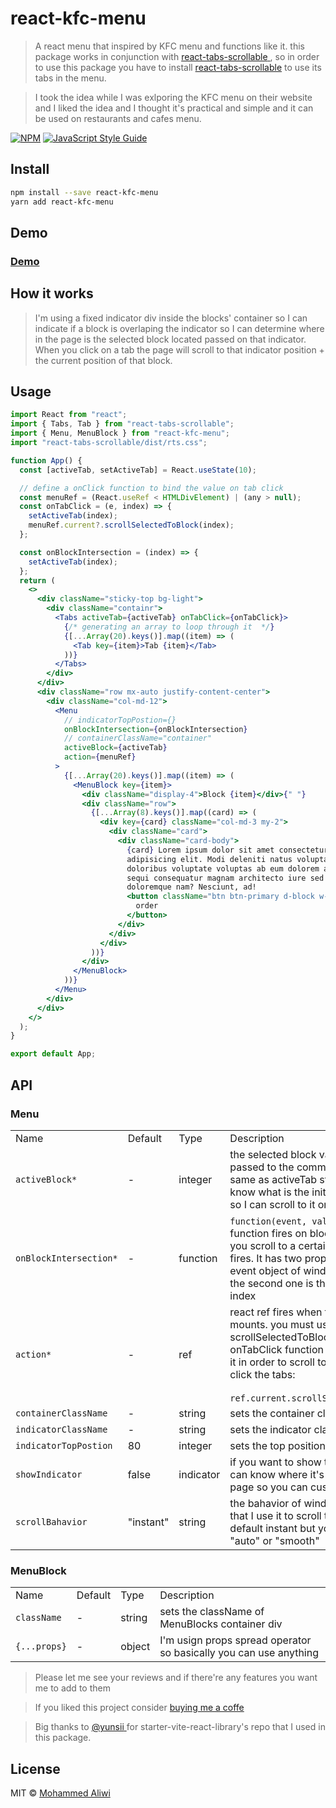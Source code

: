 # react-kfc-menu

> A react menu that inspired by KFC menu and functions like it.
> this package works in conjunction with <a href="https://www.npmjs.com/package/react-tabs-scrollable" target="_blank" rel="noopener"><span>react-tabs-scrollable</span> </a>, so in order to use this package you have to install <a href="https://www.npmjs.com/package/react-tabs-scrollable" target="_blank" rel="noopener"><span>react-tabs-scrollable</span></a> to use its tabs in the menu.

> I took the idea while I was exlporing the KFC menu on their website and I liked the idea and I thought it's practical and simple and it can be used on restaurants and cafes menu.

[![NPM](https://img.shields.io/npm/v/react-kfc-menu.svg)](https://www.npmjs.com/package/react-kfc-menu) [![JavaScript Style Guide](https://img.shields.io/badge/code_style-standard-brightgreen.svg)](https://standardjs.com)

## Install

```bash
npm install --save react-kfc-menu
yarn add react-kfc-menu
```

## Demo

### <a href="https://react-kfc-menu.vercel.app" target="_blank" rel="noopener"><span>Demo</span> </a>

## How it works

> I'm using a fixed indicator div inside the blocks' container so I can indicate if a block is overlaping the indicator so I can determine where in the page is the selected block located passed on that indicator.
> When you click on a tab the page will scroll to that indicator position + the current position of that block.

## Usage

```jsx
import React from "react";
import { Tabs, Tab } from "react-tabs-scrollable";
import { Menu, MenuBlock } from "react-kfc-menu";
import "react-tabs-scrollable/dist/rts.css";

function App() {
  const [activeTab, setActiveTab] = React.useState(10);

  // define a onClick function to bind the value on tab click
  const menuRef = (React.useRef < HTMLDivElement) | (any > null);
  const onTabClick = (e, index) => {
    setActiveTab(index);
    menuRef.current?.scrollSelectedToBlock(index);
  };

  const onBlockIntersection = (index) => {
    setActiveTab(index);
  };
  return (
    <>
      <div className="sticky-top bg-light">
        <div className="containr">
          <Tabs activeTab={activeTab} onTabClick={onTabClick}>
            {/* generating an array to loop through it  */}
            {[...Array(20).keys()].map((item) => (
              <Tab key={item}>Tab {item}</Tab>
            ))}
          </Tabs>
        </div>
      </div>
      <div className="row mx-auto justify-content-center">
        <div className="col-md-12">
          <Menu
            // indicatorTopPostion={}
            onBlockIntersection={onBlockIntersection}
            // containerClassName="container"
            activeBlock={activeTab}
            action={menuRef}
          >
            {[...Array(20).keys()].map((item) => (
              <MenuBlock key={item}>
                <div className="display-4">Block {item}</div>{" "}
                <div className="row">
                  {[...Array(8).keys()].map((card) => (
                    <div key={card} className="col-md-3 my-2">
                      <div className="card">
                        <div className="card-body">
                          {card} Lorem ipsum dolor sit amet consectetur,
                          adipisicing elit. Modi deleniti natus voluptates
                          doloribus voluptate voluptas ab eum dolorem asperiores
                          sequi consequatur magnam architecto iure sed tempora,
                          doloremque nam? Nesciunt, ad!
                          <button className="btn btn-primary d-block w-100 mt-2">
                            order
                          </button>
                        </div>
                      </div>
                    </div>
                  ))}
                </div>
              </MenuBlock>
            ))}
          </Menu>
        </div>
      </div>
    </>
  );
}

export default App;
```

## API

### Menu

<table>
    <tr>
        <td>Name</td>
        <td>Default</td>
        <td>Type</td>
        <td>Description</td>
    </tr>
    <tr>
        <td><code>activeBlock*</code> </td>
        <td>-</td>
        <td>integer</td>
        <td>the selected block value which must be passed to the commponent, and it's the same as activeTab state (I'm using it just to know what is the initial state of the block so I can scroll to it on the first mount)</td>
    </tr>
    <tr>
        <td><code>onBlockIntersection*</code></td>
        <td>-</td>
        <td>function</td>
        <td> <code>function(event, value) =&gt; void</code> callback function fires on block intersection.
        When you scroll to a certain block this function fires. It has two props, the first one is the event object of window.onscroll function the second one is the intersected block index</td>
    </tr>
    <tr>
        <td><code>action*</code></td>
        <td>-</td>
        <td>ref</td>
        <td>react ref fires when the component mounts. you must use it in order to use the scrollSelectedToBlock function inside onTabClick function and pass the index to it in order to scroll to the block when you click the tabs: <br />
                <br />  <code>ref.current.scrollSelectedToBlock(index)</code> </div> 
        <br/>
        <span></span>
     </td>
    </tr>
        <tr>
        <td><code>containerClassName</code></td>
        <td>-</td>
        <td>string</td>
        <td>sets the container className of the blocks</td>
    </tr>
      </tr>
        <tr>
        <td><code>indicatorClassName</code></td>
        <td>-</td>
        <td>string</td>
        <td> sets the indicator className </td>
    </tr>
      </tr>
        <tr>
        <td><code>indicatorTopPostion</code></td>
        <td>80</td>
        <td>integer</td>
        <td> sets the top position of the indicator  </td>
    </tr>
     <tr>
        <td><code>showIndicator</code></td>
        <td>false</td>
        <td>indicator</td>
        <td> if you want to show the indicator so you can know where it's exactly located in the page so you can customize its position  </td>
    </tr>
     <tr>
        <td><code>scrollBahavior</code></td>
        <td>"instant"</td>
        <td>string</td>
        <td>  the bahavior of window.scrollTo() function that I use it to scroll to the selected block.
            default instant but you can change it to "auto" or "smooth"
          </td>
    </tr>
</table>

### MenuBlock

<table>
    <tr>
        <td>Name</td>
        <td>Default</td>
        <td>Type</td>
        <td>Description</td>
    </tr>
     <tr>
        <td><code>className</code> </td>
        <td>-</td>
        <td>string</td>
        <td>sets the className of MenuBlocks container div</td>
    </tr>
    <tr>
        <td><code>{...props}</code> </td>
        <td>-</td>
        <td>object</td>
        <td>I'm usign props spread operator so basically you can use anything </td>
    </tr>

</table>

> Please let me see your reviews and if there're any features you want me to add to them

> If you liked this project consider <a href="https://www.buymeacoffee.com/Mooder" target="_blank" rel="noopener"><span>buying me a coffe</span> </a>

> Big thanks to <a href="https://github.com/yunsii" target="_blank" rel="noopener"><span>@yunsii</span> </a> for starter-vite-react-library's repo that I used in this package.

## License

MIT © [Mohammed Aliwi](https://github.com/Mood-al)
